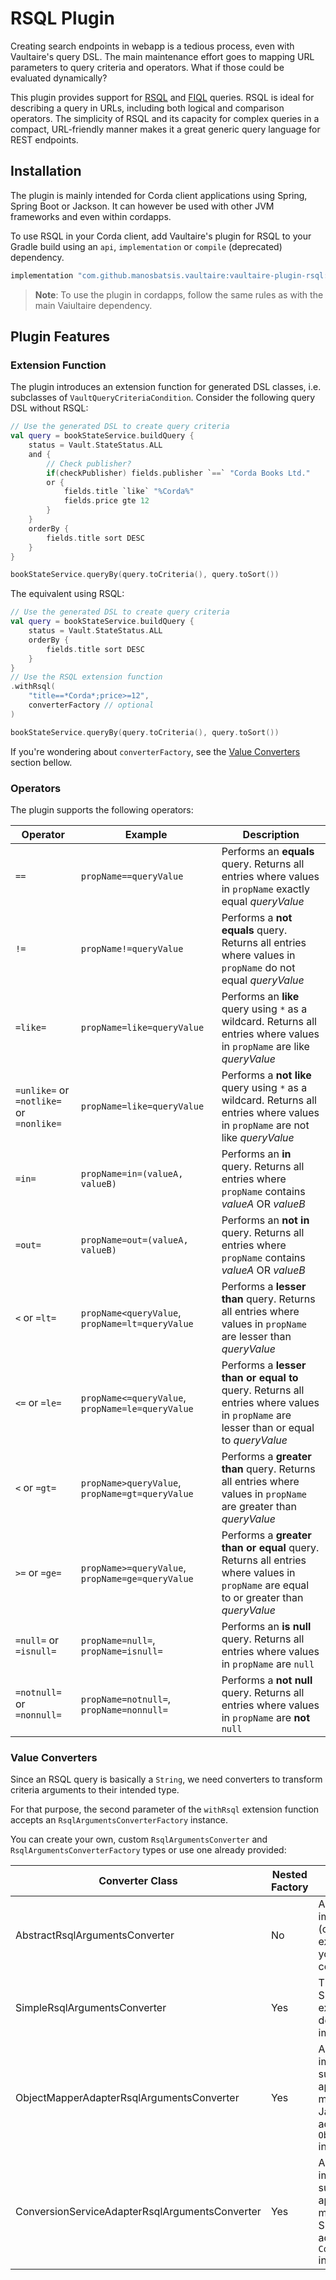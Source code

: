 
# RSQL Plugin

Creating search endpoints in webapp is a tedious process, 
even with Vaultaire's query DSL. The main maintenance effort 
goes to mapping URL parameters to query criteria and operators. 
What if those could be evaluated dynamically?

This plugin provides support for 
[RSQL](https://www.baeldung.com/rest-api-search-language-rsql-fiql) 
and [FIQL](https://tools.ietf.org/html/draft-nottingham-atompub-fiql-00) 
queries. RSQL is ideal for describing a query in URLs, including 
both logical and comparison operators. The simplicity of RSQL and its 
capacity for complex queries in a compact, URL-friendly manner makes 
it a great generic query language for REST endpoints.

## Installation

The plugin is mainly intended for Corda client applications using 
Spring, Spring Boot or Jackson. It can however be used with other 
JVM frameworks and even within cordapps.

To use RSQL in your Corda client, add Vaultaire's plugin for RSQL 
to your Gradle build using an `api`, `implementation` or `compile` 
(deprecated) dependency.

```groovy
implementation "com.github.manosbatsis.vaultaire:vaultaire-plugin-rsql:$vaultaire_version"
```

> __Note__: To use the plugin in cordapps, follow the same rules 
> as with the main Vaiultaire dependency.

## Plugin Features

### Extension Function

The plugin introduces an extension function for generated DSL classes, 
i.e. subclasses of `VaultQueryCriteriaCondition`. Consider 
the following query DSL without RSQL:

```kotlin
// Use the generated DSL to create query criteria
val query = bookStateService.buildQuery {
    status = Vault.StateStatus.ALL
    and {
    	// Check publisher?
        if(checkPublisher) fields.publisher `==` "Corda Books Ltd."
        or {
            fields.title `like` "%Corda%"
            fields.price gte 12
        }
    }
    orderBy {
        fields.title sort DESC
    }
}

bookStateService.queryBy(query.toCriteria(), query.toSort())
```

The equivalent using RSQL:


```kotlin
// Use the generated DSL to create query criteria
val query = bookStateService.buildQuery {
    status = Vault.StateStatus.ALL
    orderBy {
        fields.title sort DESC
    }
}
// Use the RSQL extension function
.withRsql(
    "title==*Corda*;price>=12", 
    converterFactory // optional 
)

bookStateService.queryBy(query.toCriteria(), query.toSort())
```

If you're wondering about `converterFactory`, see the 
[Value Converters](#value-converters) section bellow.

### Operators

The plugin supports the following operators:

| Operator | Example | Description |
|----------|---------|-------------|
| `==`     | `propName==queryValue` | Performs an **equals** query. Returns all entries  where values in `propName` exactly equal *queryValue* |  
| `!=`     | `propName!=queryValue` | Performs a **not equals** query. Returns all entries  where values in `propName` do not equal *queryValue* |
| `=like=` | `propName=like=queryValue` | Performs an **like** query using `*` as a wildcard. Returns all entries  where values in `propName` are like *queryValue* |
| `=unlike=` or `=notlike=` or `=nonlike=` | `propName=like=queryValue` | Performs a **not like** query using `*` as a wildcard. Returns all entries  where values in `propName` are not like *queryValue* |
| `=in=`   | `propName=in=(valueA, valueB)` | Performs an **in** query. Returns all entries  where `propName` contains *valueA* OR *valueB* |
| `=out=`   | `propName=out=(valueA, valueB)` | Performs an **not in** query. Returns all entries  where `propName` contains *valueA* OR *valueB* |
| `<` or `=lt=` | `propName<queryValue`, `propName=lt=queryValue` | Performs a **lesser than** query. Returns all entries  where values in `propName` are lesser than *queryValue* |
| `<=` or `=le=` | `propName<=queryValue`, `propName=le=queryValue` | Performs a **lesser than or equal to** query. Returns all entries  where values in `propName` are lesser than or equal to *queryValue* |
| `<` or `=gt=` | `propName>queryValue`, `propName=gt=queryValue` | Performs a **greater than** query. Returns all entries  where values in `propName` are greater than *queryValue* |
| `>=` or `=ge=` | `propName>=queryValue`, `propName=ge=queryValue` | Performs a **greater than or equal** query. Returns all entries  where values in `propName` are equal to or greater than *queryValue* |
| `=null=` or `=isnull=` | `propName=null=`, `propName=isnull=` | Performs an **is null** query. Returns all entries  where values in `propName` are `null`
| `=notnull=` or `=nonnull=` | `propName=notnull=`, `propName=nonnull=` | Performs a **not null** query. Returns all entries  where values in `propName` are __not__ `null`


### Value Converters

Since an RSQL query is basically a `String`, we need converters to 
transform criteria arguments to their intended type.

For that purpose, the second parameter of the `withRsql` extension function 
accepts an `RsqlArgumentsConverterFactory` instance.

You can create your own, custom `RsqlArgumentsConverter` 
and `RsqlArgumentsConverterFactory` types or use one already provided:

| Converter Class                                	| Nested Factory 	| Description                                                                                                              	|
|------------------------------------------------	|----------------	|--------------------------------------------------------------------------------------------------------------------------	|
| AbstractRsqlArgumentsConverter                 	| No             	| Abstract base implementation, (optionally) extend to create your custom converter                                        	|
| SimpleRsqlArgumentsConverter                   	| Yes            	| The default. Simple, extensible, dependency-free  implementation                                                                      	|
| ObjectMapperAdapterRsqlArgumentsConverter      	| Yes            	| An implementation suitable for applications that make use of Jackson. Used as adapter for an `ObjectMapper` instance.    	|
| ConversionServiceAdapterRsqlArgumentsConverter 	| Yes            	| An implementation suitable for applications that make use of Spring. Used as adapter for a `ConversionService` instance. 	|


